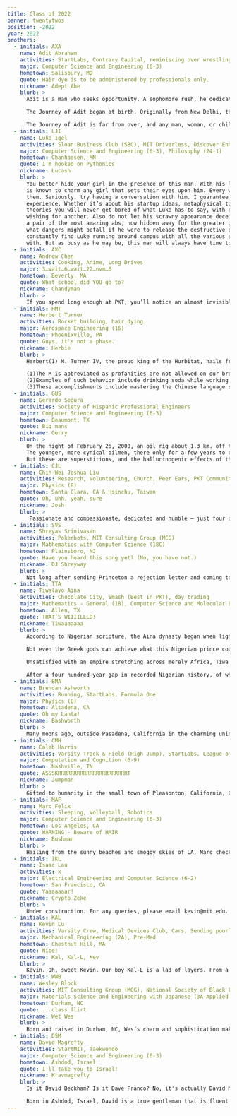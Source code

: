 ```yaml
---
title: Class of 2022
banner: twentytwos
position: -2022
year: 2022
brothers:
  - initials: AXA
    name: Adit Abraham
    activities: StartLabs, Contrary Capital, reminiscing over wrestling
    major: Computer Science and Engineering (6-3)
    hometown: Salisbury, MD
    quote: Hair dye is to be administered by professionals only.
    nickname: Adept Abe
    blurb: >
      Adit is a man who seeks opportunity. A sophomore rush, he dedicated his first year at the Institute to becoming the biggest entrepreneurship mans the world has ever seen. Now, hopeful undergraduate founders and sucessful entrepreneur alums alike approach him with zeal, hoping that Adit may grant them access to the enterprising community of MIT. Adit holds the keys to the castle, and by his unrivaled generosity we know there could be no better occupant of the throne.

      The Journey of Adit began at birth. Originally from New Delhi, the young boy moved to glorious Maryland at the precocious age of 8. He was an explorer, a seer of sights, a dabbler in youth wrestling, and when he finally came of age, he was enveloped by the blocky escape that is Minecraft. His survival skills were unrivaled, but his obsession eventually turned away from crafting networks of redstone and towards cultivating networks of <i>working professionals</i>. Adit became the unchallenged rival of LinkedIn, and even came close to connecting with the Daily Show's Hasan Minhaj. The DMs never stopped, opportunities flourished, and the man only found a worthy contender when he first entered the doors of PKT. 

      The Journey of Adit is far from over, and any man, woman, or child who has the honor to pass him by in the Infinite may be considered part of said Journey. Whatever his future may hold, it is inexorably linked to his brothers of Phi Kappa Theta Fraternity.
  - initials: LJI
    name: Luke Igel
    activities: Sloan Business Club (SBC), MIT Driverless, Discover Entrepreneurship and Leadership (DEAL), startups
    major: Computer Science and Engineering (6-3), Philosophy (24-1)
    hometown: Chanhassen, MN
    quote: I'm hooked on Pythonics
    nickname: Łucash
    blurb: >
      You better hide your girl in the presence of this man. With his luscious locks of brown hair, Luke
      is known to charm any girl that sets their eyes upon him. Every word he speaks further allures
      them. Seriously, try having a conversation with him. I guarantee you this will be a one of a kind
      experience. Whether it’s about his startup ideas, metaphysical topics, or even conspiracy
      theories you will never get bored of what Luke has to say, with each conversation leaving you
      wishing for another. Also do not let his scrawny appearance deceive you. This man used to own
      a pair of the most amazing abs, now hidden away for the greater good of the world. Who knows
      what dangers might befall if he were to release the destructive powers of his abs. You’ll
      constantly find Luke running around campus with all the various extracurriculars he’s involved
      with. But as busy as he may be, this man will always have time to Smash. 
  - initials: AXC
    name: Andrew Chen
    activities: Cooking, Anime, Long Drives
    major: 3…wait…6…wait…22…nvm…6
    hometown: Beverly, MA
    quote: What school did YOU go to?
    nickname: Chandyman
    blurb: >
      If you spend long enough at PKT, you’ll notice an almost invisible presence lurking about. The signs are everywhere: an entire quarter of Canyon is taken up by a giant mess that no one dares touch, random Chick-fil-A wrappers are found strewn across the 4th floor, and the smell of burning bamboo emanates from the kitchen. But who is this mysterious figure who can be heard driving off to campus in the dead of night and constantly muttering “Mountain”? It’s none other than our own legendary Andrew Chen. The “Chandyman” is truly the last renaissance man of our generation. Not only can you find him taking classes that no one in his major has ever taken before, he does it with ease,  not even bothering to look at the psets till their due date. But Chandy’s skills include more than academics. Known as the “Asian Gordon Ramsay”, he can satisfy any hunger with ease. Make sure to stay on his good side if you want some of his famous chocolate milk. 
  - initials: HMT
    name: Herbert Turner
    activities: Rocket building, hair dying
    major: Aerospace Engineering (16)
    hometown: Phoenixville, PA
    quote: Guys, it's not a phase.
    nickname: Herbie
    blurb: >
      Herbert(1) M. Turner IV, the proud king of the Hurbitat, hails from the small pond known as Phoenixville, Pennsylvania. As a thicc fish, Herbs has always pursued difficult challenges in life. If none can be found, Herbie has been known to sabotage his own success in order to increase the rigor of life(2). This motivated attitude led HMT to attend Phillips Academy Andover! There King Turner flourished and a passion for AeroAstro was ignited. To this day, some still refer to him as “MatchStick”. Humble MatchStick refuses to create a LinkedIn, as he needs no praise for his accomplishments(3). Inspired by his own image, Herbert aspires to build big rockets!!

      (1)The M is abbreviated as profanities are not allowed on our brotherly website. 
      (2)Examples of such behavior include drinking soda while working on essays to decrease brain function, and taking 2 UROPs while taking Unified.
      (3)These accomplishments include mastering the Chinese language solely by watching Ni Hao, Kai-Lan and attending class, not because of necessity, but as a courtesy to the teacher.
  - initials: GUS
    name: Gerardo Segura
    activities: Society of Hispanic Professional Engineers
    major: Computer Science and Engineering (6-3)
    hometown: Beaumont, TX
    quote: Big mans
    nickname: Gerry
    blurb: >
      On the night of February 26, 2000, an oil rig about 1.3 km. off the coast of Beaumont, Texas began to emit a deep, powerful, MOIST schlupping sound. Within a few minutes, it had squirted some ~300 barrels of crude into the stagnant surrounding waters, killing so many fish that the decaying corpses quickly warmed the sea to 37℃, the temperature of freshly drawn human blood. The fumes from the rotting fish reacted with the industrial exudates of the maquiladoras across the border, and dyed the air with a thick crimson, the throbbing, organic red of an infected eye.
      The younger, more cynical oilmen, there only for a few years to earn a bit and move on with their lives, will tell you that the spill was a natural tragedy. It was nothing more than gas buildup and faulty engineering, for “the earth has bubbles as the water has, and these are of them.” But the old men, those who’ve been there for as long as memory, might tell you otherwise. They have a reverence for the abyss, and speak in hushed tones of a name passed down through generations: Khero Kharo, a native Karankawa term meaning “buried blood-spirit sent by the silver canoe on the Milky Way.” How dare we drill too deep, they whisper, and disturb powers that have slept for millenia?
      But these are superstitions, and the hallucinogenic effects of that night’s chemical fumes were apparently pretty similar to those of psilocybin, so who remembers for sure what really happened? What we do know, however, is that the very next morning in Beaumont, after the fumes had precipitated into a shower of fine, red dust, a child was born. This child, Gerardo Segura, would exhibit an almost supernatural intellect from a young age. As a student at Andover, he was indestructible, and left his peers behind in a cloud of (maybe slightly red) dust. Here at MIT, he’s experienced a meteoric rise through the leaderships of both PKT and SHPE, and we all must consider what his rise to power might mean for mankind. One meaning is clear: the brothers of PKT sure are fortunate to have this merciful, legitimately benevolent spirit on our side.
  - initials: CJL
    name: Chih-Wei Joshua Liu
    activities: Research, Volunteering, Church, Peer Ears, PKT Community Service Chair, Pre-Med Stuff, Being a great friend
    major: Physics (8)
    hometown: Santa Clara, CA & Hsinchu, Taiwan
    quote: Oh, uhh, yeah, sure
    nickname: Josh
    blurb: >
       Passionate and compassionate, dedicated and humble – just four of the many adjectives the brothers of the Phi Kappa Theta use to describe Joshua Liu, a true king amongst men who cares too much about saving humanity to join business clubs. Some of his other attributes include being philosophical, in a Nostradamic fashion, and slightly intimidatingly efficient at all aspects of life, as every good premed is (but especially Josh, @med schools). An early morning hustler, Josh can be spotted grinding on large biochemistry textbooks or yelling at PKT brothers to do their community service requirements from sunrise to precisely midnight, as he always ensures to get his beauty sleep; however, don’t be mistaken, for he’s constantly an open ear to anyone in need, a mental health advocate on campus, and beautifully in touch with his emotions (as evidenced by his hidden acting talents). Josh is a man that you will learn to only love more with time, and one of PKT’s finest gems. And oh, umm, yeah, fun fact: he also has a fraternal twin brother at MIT named Julian!
  - initials: SVS
    name: Shreyas Srinivasan
    activities: Pokerbots, MIT Consulting Group (MCG)
    major: Mathematics with Computer Science (18C)
    hometown: Plainsboro, NJ
    quote: Have you heard this song yet? (No, you have not.)
    nickname: DJ Shreyway
    blurb: >
      Not long after sending Princeton a rejection letter and coming to MIT, Shreyas received an honorary doctorate in event planning from Wellesley College. When he isn’t formulating combinatorial proofs, he’s making huge innovations in music theory as the best DJ that PKT has seen in decades. With jet-black hair complementing his golden glasses that frame his chiseled visage, Shreyas towers over you at 6’0”—but ever since he was little, he has shown great promise in math, debate, and BollyX dancing. Trading firms find him irresistible, and if you spend enough time around Shreyas, you might just find that you feel the same way.
  - initials: TTA
    name: Tiwalayo Aina
    activities: Chocolate City, Smash (Best in PKT), day trading
    major: Mathematics - General (18), Computer Science and Molecular Biology (6-7)
    hometown: Allen, TX
    quote: THAT’S WIIIILLLD!
    nickname: Tiwaaaaaaa
    blurb: >
      According to Nigerian scripture, the Aina dynasty began when lightning struck the Library of Lagos. In an explosion of flame comparable to the burning of Alexandria, all of Africa’s books were fused into a singularity of knowledge. The gods rushed from the heavens to prevent the inevitable but they were too late. Tiwalayo Aina was born.

      Not even the Greek gods can achieve what this Nigerian prince could do at birth. Tiwa wrote Les Misérables in its original French at the age of three, and within two years had conquered the neighboring African tribes — alone — by fencing. At eight, he discovered the magic of mathematics, and by the age of eleven had written books on both real and complex analysis.

      Unsatisfied with an empire stretching across merely Africa, Tiwa set his sights abroad in the name of conquest. Upon leaving the sacred lands, however, he broke out into violent hives. Indeed, his fatal allergies to the world outside his homeland were the cost of his superhuman knowledge. Unafraid, he continued his quest to East Asia, where he caught a chronic case of yellow fever after challenging China’s best to a math competition. He won, of course.

      After a four hundred-year gap in recorded Nigerian history, of which Tiwa claims to have no recollection, he appeared on MIT’s campus. He can be found taking no fewer than eight classes each semester, sleeping no more than two hours every night, making no less than nine figures, and majoring in no fewer than three subjects.
  - initials: BMA
    name: Brendan Ashworth
    activities: Running, StartLabs, Formula One
    major: Physics (8)
    hometown: Altadena, CA
    quote: Oh my Lanta!
    nickname: Bashworth
    blurb: >
      Many moons ago, outside Pasadena, California in the charming unincorporated-territory of Altadena, Brendan triumphantly emerged from the womb. Bashworth is a true enigma. The man seemingly does and knows everything, moving with the smoothness of Swiss transportation. Although he was voted most likely to also be a serial killer, this evil genius is a charming, suave chad always looking to get a lil somethin’ on the side. Just take a minute to watch how effortlessly he dominates his opponents in pool or chess, and you’ll succumb like the rest of us. Brendan is usually a quiet fellow, but when he’s riled up the man is wild. He will start spurting out his favorite three-letter exclamatory remarks in lieu of any other legitimate reply or just to set the mood. Bet! Nut! Anti-Nut! Big sad! He repeatedly drops down like your favorite stripper, keeping a single arm erect as he busts it down, putting on a show for all. It’s a sight that makes even the most seasoned players swoon. Even still, Brendan could hold a beyond-competent conversation on quantum or particle physics. To top it off, Brendan is a classically trained negotiator who prefers the give-nothing-get-everything approach. Just what is he holding all his cards for? We still don’t know. 
  - initials: CMH
    name: Caleb Harris
    activities: Varsity Track & Field (High Jump), StartLabs, League of Legends (formerly top 1000 worldwide)
    major: Computation and Cognition (6-9)
    hometown: Nashville, TN
    quote: ASSSKRRRRRRRRRRRRRRRRRRRRRRT
    nickname: Jumpman
    blurb: >
      Gifted to humanity in the small town of Pleasonton, California, Caleb exitted the womb already attired in the finest Italian garments money can buy. After 10 years in Pleasonton, he realized it would be criminal to withold his talents from the rest of the world and as such he rellocated to the one, the only, Nashville, Tennessee. It was here that his jumping ability was finally realized. Nowadays after having achieved peak jumping form he is rumored to be able to box jump entire buildings, however, because of his heart of gold, he chooses to limit his leaps during competitions in order to avoid destroying the spirits of all other competitors. When he's not jumping or tending to his personal silk worm farm, which he uses to weave his outfits daily you can find Caleb sleeping or listening to his favorite music genius, Young Thug. Though we may never get to observe a true Caleb Harris jump, we have already witnessed his greatest jump of all, into our hearts. 
  - initials: MAF
    name: Marc Felix
    activities: Sleeping, Volleyball, Robotics
    major: Computer Science and Engineering (6-3)
    hometown: Los Angeles, CA
    quote: WARNING - Beware of HAIR
    nickname: Bushman
    blurb: >
      Hailing from the sunny beaches and smoggy skies of LA, Marc checks both H’s as a hipster and a hacker.  Rocking a beanie and a luscious lock of finely groomed hair, the Bushman himself rocks a distinctive style not unlike that of our dear brother Stephen Otremba. As an algorithms expert, the wild bushman can most likely be found in his natural habitat… his room… sleeping.  Yet, when it comes to physics, the Bushman has yet to show up to a single 8.02 class.  The Bushman seeks sustenance during the day and frequents the water hole at the Stud where he fills up on Red Bull and Arizona.  With the physique of a young stud, the fur of Chewbacca, and the Primitive Survival Rating of tarzan himself, the Bushman is a jack of many trades- from dancing to electrical systems.  Keep your eyes on this young man; one moment he’s here, the next, he’s in your computer system.  
  - initials: IKL
    name: Isaac Lau
    activities: x
    major: Electrical Engineering and Computer Science (6-2)
    hometown: San Francisco, CA
    quote: Yaaaaaaar!
    nickname: Crypto Zeke
    blurb: >
      Under construction. For any queries, please email kevin@mit.edu.
  - initials: KAL
    name: Kevin Lu
    activities: Varsity Crew, Medical Devices Club, Cars, Sending poorly written emails
    major: Mechanical Engineering (2A), Pre-Med
    hometown: Chestnut Hill, MA
    quote: Nice!
    nickname: Kal, Kal-L, Kev
    blurb: >
      Kevin. Oh, sweet Kevin. Our boy Kal-L is a lad of layers. From a distance, he’s just an incredibly attractive and very well-dressed young man. Step in close enough to hear him speak and you realize that you liked him better at a distance. The prevailing theory is that his mind relies on a recursive algorithm that builds unintelligible sentences from an array of independently logical phrases. Or perhaps the Portuguese brain in a Chinese body simply doesn’t allow for English communication. Whatever the reason for his mumbo-jumbo, Kevin is at heart one of the sweetest and most loving brothers in the house. Catch him vroomin’ in the all-white coupe or wandering around looking for his iPad stylus, Kevin Lu is a friend through and through.
  - initials: WWB
    name: Wesley Block
    activities: MIT Consulting Group (MCG), National Society of Black Engineers (NSBE), Singing, UROP, Basketball, PKT IM Chair
    major: Materials Science and Engineering with Japanese (3A-Applied International Studies)
    hometown: Durham, NC
    quote: ...class flirt
    nickname: Wet Wes
    blurb: >
      Born and raised in Durham, NC, Wes’s charm and sophistication makes any girl around him fall in love. Wes’s popularity has garnered him an extensive network of friends. While walking around campus, he’s sure to take his time, greeting every person that crosses his path. His charisma and soft voice will gain your trust, and you’ll soon find yourself opening up, revealing your deepest thoughts and secrets to him. Living by the mantra “value silence”, don’t be surprised if you catch him walking along the Harvard Bridge on a cold winter night. When he’s not overwhelmed with schoolwork, you could find Wes participating in extracurriculars around campus. From creating the technology behind Puma’s next basketball shoe, to partaking in the MIT Consulting Group, Wes is truly killing it.
  - initials: DSM
    name: David Magrefty
    activities: StartMIT, Taekwondo
    major: Computer Science and Engineering (6-3)
    hometown: Ashdod, Israel
    quote: I'll take you to Israel!
    nickname: Kravmagrefty
    blurb: >
      Is it David Beckham? Is it Dave Franco? No, it's actually David Magrefty.

      Born in Ashdod, Israel, David is a true gentleman that is fluent in the languages of Hebrew, English, Python, node.JS, CSS, and love. Some see him as an army commander, we see him as a brother, and your girlfriend probably sees him as the man she wishes you could be. He's rigorously trained in the deadly martial art of Krav Maga but his stunning looks and charm are still the most lethal thing about him. When he isn't busy fielding stares from everyone in a 3-mile radius, David is usually busy finishing a pset due next semester in the MacGregor study room (either that or he's busy founding the next unicorn at MTC).
---
```

